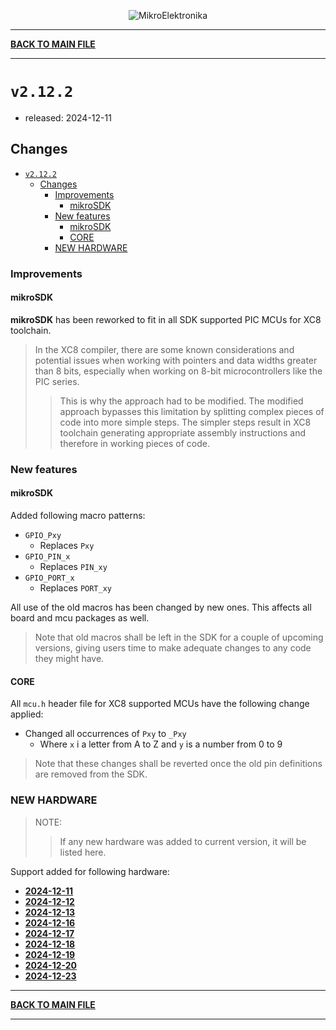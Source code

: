 <p align="center">
  <img src="http://www.mikroe.com/img/designs/beta/logo_small.png?raw=true" alt="MikroElektronika"/>
</p>

---

**[BACK TO MAIN FILE](../../changelog.md)**

---

# `v2.12.2`

+ released: 2024-12-11

## Changes

+ [`v2.12.2`](#v2122)
  + [Changes](#changes)
    + [Improvements](#improvements)
      + [mikroSDK](#mikrosdk)
    + [New features](#new-features)
      + [mikroSDK](#mikrosdk-1)
      + [CORE](#core)
    + [NEW HARDWARE](#new-hardware)

### Improvements

#### mikroSDK

**mikroSDK** has been reworked to fit in all SDK supported PIC MCUs for XC8 toolchain.

> In the XC8 compiler, there are some known considerations and potential issues when working with pointers and data widths greater than 8 bits, especially when working on 8-bit microcontrollers like the PIC series.
>> This is why the approach had to be modified. The modified approach bypasses this limitation by
>> splitting complex pieces of code into more simple steps.
>> The simpler steps result in XC8 toolchain generating appropriate assembly
>> instructions and therefore in working pieces of code.

### New features

#### mikroSDK

Added following macro patterns:

+ `GPIO_Pxy`
  + Replaces `Pxy`
+ `GPIO_PIN_x`
  + Replaces `PIN_xy`
+ `GPIO_PORT_x`
  + Replaces `PORT_xy`

All use of the old macros has been changed by new ones. This affects all board and mcu packages as well.

> Note that old macros shall be left in the SDK for a couple of upcoming versions, giving users time to make adequate changes to any code they might have.

#### CORE

All `mcu.h` header file for XC8 supported MCUs have the following change applied:

+ Changed all occurrences of `Pxy` to `_Pxy`
  + Where `x` i a letter from A to Z and `y` is a number from 0 to 9

> Note that these changes shall be reverted once the old pin definitions are removed from the SDK.

### NEW HARDWARE

> NOTE:
>> If any new hardware was added to current version, it will be listed here.

Support added for following hardware:

+ **[2024-12-11](./new_hw/2024-12-11.md)**
+ **[2024-12-12](./new_hw/2024-12-12.md)**
+ **[2024-12-13](./new_hw/2024-12-13.md)**
+ **[2024-12-16](./new_hw/2024-12-16.md)**
+ **[2024-12-17](./new_hw/2024-12-17.md)**
+ **[2024-12-18](./new_hw/2024-12-18.md)**
+ **[2024-12-19](./new_hw/2024-12-19.md)**
+ **[2024-12-20](./new_hw/2024-12-20.md)**
+ **[2024-12-23](./new_hw/2024-12-23.md)**

---

**[BACK TO MAIN FILE](../../changelog.md)**

---
